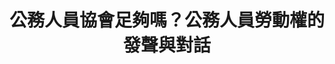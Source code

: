 ---
id: "1"
lang: zh-tw
publish: "TRUE"
selected: "FALSE"
selected_blog: "FALSE"
thumbnail: https://drive.google.com/file/d/1_q0J76XLrIs3I7AAJlk3YFfJ3w-llvAA/view?usp=sharing
title: 公務人員協會足夠嗎？公務人員勞動權的發聲與對話
description: " 「支持公務人員可合法組織工會,以保障相關權益」連署案"
color: Red
join:
  type: 提
  title: 支持公務人員可合法組織工會,以保障相關權益
  link: https://join.gov.tw/idea/detail/8ddb4b0e-5bc0-4bce-9e61-3474e661df5f
  image: https://cm.pdis.tw/images/post/1/1qJHSJc5yDawg0CDyr1Db63BsnhF28z4D.jpg
layout: post
departments:
  - 勞動部
tags:
  - 權益
  - 法規
embed:
  mind_map:
    links:
      - https://miro.com/app/live-embed/o9J_k06JA8Q=/?moveToViewport=-7897,-2522,11788,4185&embedAutoplay=true
  transcript:
    links:
      - https://sayit.pdis.nat.gov.tw/2017-03-17-%E9%96%8B%E6%94%BE%E6%94%BF%E5%BA%9C%E8%81%AF%E7%B5%A1%E4%BA%BA%E7%AC%AC%E4%B8%80%E6%AC%A1%E5%8D%94%E4%BD%9C%E6%9C%83%E8%AD%B0
---